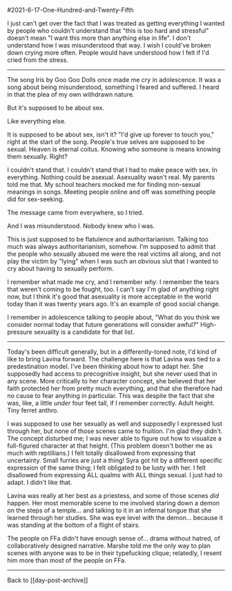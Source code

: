 #2021-6-17-One-Hundred-and-Twenty-Fifth

I just can't get over the fact that I was treated as getting everything I wanted by people who couldn't understand that "this is too hard and stressful" doesn't mean "I want this more than anything else in life".  I don't understand how I was misunderstood that way.  I wish I could've broken down crying more often.  People would have understood how I felt if I'd cried from the stress.


---
The song Iris by Goo Goo Dolls once made me cry in adolescence.  It was a song about being misunderstood, something I feared and suffered.  I heard in that the plea of my own withdrawn nature.

But it's supposed to be about sex.

Like everything else.

It is supposed to be about sex, isn't it?  "I'd give up forever to touch you," right at the start of the song.  People's true selves are supposed to be sexual.  Heaven is eternal coitus.  Knowing who someone is means knowing them sexually.  Right?

I couldn't stand that.  I couldn't stand that I had to make peace with sex.  In everything.  Nothing could be asexual.  Asexuality wasn't real.  My parents told me that.  My school teachers mocked me for finding non-sexual meanings in songs.  Meeting people online and off was something people did for sex-seeking.

The message came from everywhere, so I tried.

And I was misunderstood.  Nobody knew who I was.

This is just supposed to be flatulence and authoritarianism.  Talking too much was always authoritarianism, somehow.  I'm supposed to admit that the people who sexually abused me were the real victims all along, and not play the victim by "lying" when I was such an obvious slut that I wanted to cry about having to sexually perform.

I remember what made me cry, and I remember *why*.  I remember the tears that weren't coming to be fought, too.  I can't say I'm glad of anything right now, but I think it's good that asexuality is more acceptable in the world today than it was twenty years ago.  It's an example of good social change.

I remember in adolescence talking to people about, "What do you think we consider normal today that future generations will consider awful?"  High-pressure sexuality is a candidate for that list.

---
Today's been difficult generally, but in a differently-toned note, I'd kind of like to bring Lavina forward.  The challenge here is that Lavina was tied to a predestination model.  I've been thinking about how to adapt her.  She supposedly had access to precognitive insight, but she never used that in any scene.  More critically to her character concept, she believed that her faith protected her from pretty much everything, and that she therefore had no cause to fear anything in particular.  This was despite the fact that she was, like, a little *under* four feet tall, if I remember correctly.  Adult height.  Tiny ferret anthro.

I was supposed to use her sexually as well and supposedly I expressed lust through her, but none of those scenes came to fruition.  I'm glad they didn't.  The concept disturbed me; I was never able to figure out how to visualize a full-figured character at that height.  (This problem doesn't bother me as much with reptillians.)  I felt totally disallowed from expressing that uncertainty.  Small furries are just a thing!  Syra got hit by a different specific expression of the same thing; I felt obligated to be lusty with her.  I felt disallowed from expressing ALL qualms with ALL things sexual.  I just had to adapt.  I didn't like that.

Lavina was really at her best as a priestess, and some of those scenes *did* happen.  Her most memorable scene to me involved staring down a demon on the steps of a temple... and talking to it in an infernal tongue that she learned through her studies.  She was eye level with the demon... because it was standing at the bottom of a flight of stairs.

The people on FFa didn't have enough sense of... drama without hatred, of collaboratively designed narrative.  Marshe told me the only way to plan scenes with anyone was to be in their typefucking clique; relatedly, I resent him more than most of the people on FFa.

---
Back to [[day-post-archive]]